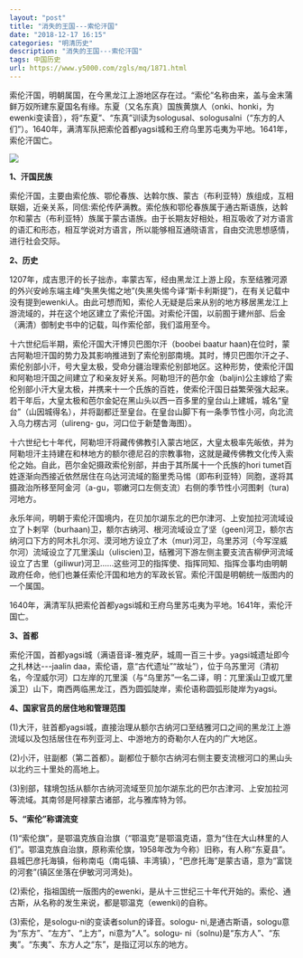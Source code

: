```yaml
---
layout: "post"
title: "消失的王国---索伦汗国"
date: "2018-12-17 16:15"
categories: "明清历史"
description: "消失的王国---索伦汗国"
tags: 中国历史
url: https://www.y5000.com/zgls/mq/1871.html
---
```






索伦汗国，明朝属国，在今黑龙江上游地区存在过。“索伦”名称由来，盖与金末蒲鲜万奴所建东夏国名有缘。东夏（又名东真）国族黄旗人（onki、honki，为ewenki变读音），将“东夏”、“东真”训读为sologusal、sologusalni（“东方的人们”）。1640年，满清军队把索伦首都yagsi城和王府乌里苏屯夷为平地。1641年，索伦汗国亡。

![](https://img.y5000.com/uploads/allimg/131122/2-131122220P3527.jpg)

**1、汗国民族**

索伦汗国，主要由索伦族、鄂伦春族、达斡尔族、蒙古（布利亚特）族组成，互相联姻，近亲关系，同信:索伦传萨满教。索伦族和鄂伦春族属于通古斯语族，达斡尔和蒙古（布利亚特）族属于蒙古语族。由于长期友好相处，相互吸收了对方语言的语汇和形态，相互学说对方语言，所以能够相互通晓语言，自由交流思想感情，进行社会交际。

**2、历史**

1207年，成吉思汗的长子拙赤，率蒙古军，经由黑龙江上游上段，东至结雅河源的外兴安岭东端主峰“失黑失惕之地”(失黑失惕今译“斯卡利斯提”)，在有关记载中没有提到ewenki人。由此可想而知，索伦人无疑是后来从别的地方移居黑龙江上游流域的，并在这个地区建立了索伦汗国。对索伦汗国，以前囿于建州部、后金（满清）御制史书中的记载，叫作索伦部，我们滥用至今。

十六世纪后半期，索伦汗国大汗博贝巴图尔汗（boobei baatur
haan)在位时，蒙古阿勒坦汗国的势力及其影响推进到了索伦别部南境。其时，博贝巴图尔汗之子、索伦别部小汗，号大皇太极，受命分疆治理索伦别部地区。这种形势，使索伦汗国和阿勒坦汗国之间建立了和亲友好关系。阿勒坦汗的芭尔金（baljin)公主嫁给了索伦别部小汗大皇太极，并携来十一个氏族的百姓，使索伦汗国日益繁荣强大起来。若干年后，大皇太极和芭尔金妃在黑山头以西一百多里的皇台山上建城，城名“皇台”（山因城得名），并将副都迁至皇台。在皇台山脚下有一条季节性小河，向北流入乌力楞古河（ulireng-
gu，河口位于新楚鲁海图）。

十六世纪七十年代，阿勒坦汗将藏传佛教引入蒙古地区，大皇太极率先皈依，并为阿勒坦汗主持建在和林地方的额尔德尼召的宗教事物，这就是藏传佛教文化传入索伦之始。自此，芭尔金妃摄政索伦别部，并由于其所属十一个氏族的hori
tumet百姓逐渐向西接近依然居住在乌达河流域的豁里秃马惕（即布利亚特）同胞，遂将其摄政治所移至阿金河（a-gu，鄂嫩河口左侧支流）右侧的季节性小河图剌（tura)河地方。

永乐年间，明朝于索伦汗国境内，在贝加尔湖东北的巴尔津河、上安加拉河流域设立了卜剌罕（burhaan)卫，额尔古纳河、根河流域设立了坚（geen)河卫，额尔古纳河口下方的阿木扎尔河、漠河地方设立了木（mur)河卫，乌里苏河（今写涅威尔河）流域设立了兀里溪山（uliscien)卫，结雅河下游左侧主要支流吉柳伊河流域设立了古里（giliwur)河卫……这些河卫的指挥使、指挥同知、指挥佥事均由明朝政府任命，他们也兼任索伦汗国和地方的军政长官。索伦汗国是明朝统一版图内的一个属国。

1640年，满清军队把索伦首都yagsi城和王府乌里苏屯夷为平地。1641年，索伦汗国亡。

**3、首都**

索伦汗国，首都yagsi城（满语音译-雅克萨，城周一百三十步。yagsi城遗址即今之扎林达---jaalin
daa，索伦语，意“古代遗址”“故址”），位于乌苏里河（清初名，今涅威尔河）口左岸的兀里溪（与“乌里苏”一名二译，明：兀里溪山卫或兀里溪卫）山下，南西两临黑龙江，西为圆弧陡岸，索伦语称圆弧形陡岸为yagsi。

**4、国家官员的居住地和管理范围**

(1)大汗，驻首都yagsi城，直接治理从额尔古纳河口至结雅河口之间的黑龙江上游流域以及包括居住在布列亚河上、中游地方的奇勒尔人在内的广大地区。

(2)小汗，驻副都（第二首都）。副都位于额尔古纳河右侧主要支流根河口的黑山头以北约三十里处的高地上。

(3)别部，辖境包括从额尔古纳河流域至贝加尔湖东北的巴尔古津河、上安加拉河等流域。其南邻是阿禄蒙古诸部，北与雅库特为邻。

**5、“索伦”称谓流变**

(1)“索伦旗”，是鄂温克族自治旗（“鄂温克”是鄂温克语，意为“住在大山林里的人们”。鄂温克族自治旗，原称索伦旗，1958年改为今称）旧称，有人称“东夏县”。县城巴彦托海镇，俗称南屯（南屯镇、丰湾镇），“巴彦托海”是蒙古语，意为“富饶的河套”(镇区坐落在伊敏河河湾处)。

(2)索伦，指祖国统一版图内的ewenki，是从十三世纪三十年代开始的。索伦、通古斯，从名称的发生来说，都是鄂温克（ewenki)的自称。

(3)索伦，是sologu-ni的变读者solun的译音。sologu-
ni,是通古斯语，sologu意为“东方”、“左方”、“上方”，ni意为“人”。sologu-
ni（solnu)是“东方人”、“东夷”。“东夷”、东方人之“东”，是指辽河以东的地方。
